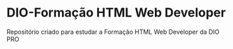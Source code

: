 # DIO-Formação HTML Web Developer
Repositório criado para estudar a Formação HTML Web Developer da DIO PRO 
